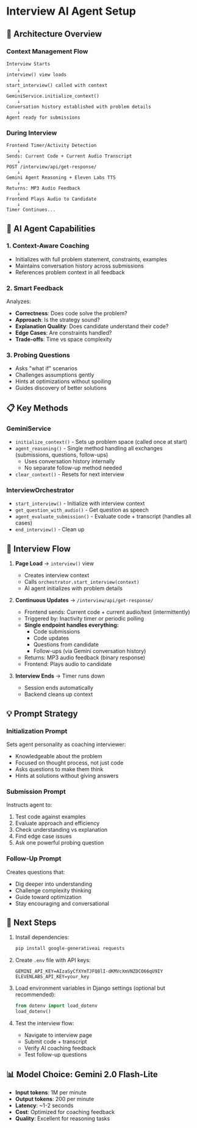 # Interview AI Agent Setup

## 🎯 Architecture Overview

### Context Management Flow
```
Interview Starts
    ↓
interview() view loads
    ↓
start_interview() called with context
    ↓
GeminiService.initialize_context()
    ↓
Conversation history established with problem details
    ↓
Agent ready for submissions
```

### During Interview
```
Frontend Timer/Activity Detection
    ↓
Sends: Current Code + Current Audio Transcript
    ↓
POST /interview/api/get-response/
    ↓
Gemini Agent Reasoning + Eleven Labs TTS
    ↓
Returns: MP3 Audio Feedback
    ↓
Frontend Plays Audio to Candidate
    ↓
Timer Continues...
```

## 🧠 AI Agent Capabilities

### 1. **Context-Aware Coaching**
- Initializes with full problem statement, constraints, examples
- Maintains conversation history across submissions
- References problem context in all feedback

### 2. **Smart Feedback**
Analyzes:
- **Correctness**: Does code solve the problem?
- **Approach**: Is the strategy sound?
- **Explanation Quality**: Does candidate understand their code?
- **Edge Cases**: Are constraints handled?
- **Trade-offs**: Time vs space complexity

### 3. **Probing Questions**
- Asks "what if" scenarios
- Challenges assumptions gently
- Hints at optimizations without spoiling
- Guides discovery of better solutions

## 📋 Key Methods

### GeminiService
- `initialize_context()` - Sets up problem space (called once at start)
- `agent_reasoning()` - Single method handling all exchanges (submissions, questions, follow-ups)
  - Uses conversation history internally
  - No separate follow-up method needed
- `clear_context()` - Resets for next interview

### InterviewOrchestrator
- `start_interview()` - Initialize with interview context
- `get_question_with_audio()` - Get question as speech
- `agent_evaluate_submission()` - Evaluate code + transcript (handles all cases)
- `end_interview()` - Clean up

## 🔄 Interview Flow

1. **Page Load** → `interview()` view
   - Creates interview context
   - Calls `orchestrator.start_interview(context)`
   - AI agent initializes with problem details

2. **Continuous Updates** → `/interview/api/get-response/`
   - Frontend sends: Current code + current audio/text (intermittently)
   - Triggered by: Inactivity timer or periodic polling
   - **Single endpoint handles everything:**
     - Code submissions
     - Code updates
     - Questions from candidate
     - Follow-ups (via Gemini conversation history)
   - Returns: MP3 audio feedback (binary response)
   - Frontend: Plays audio to candidate

3. **Interview Ends** → Timer runs down
   - Session ends automatically
   - Backend cleans up context

## 💡 Prompt Strategy

### Initialization Prompt
Sets agent personality as coaching interviewer:
- Knowledgeable about the problem
- Focused on thought process, not just code
- Asks questions to make them think
- Hints at solutions without giving answers

### Submission Prompt
Instructs agent to:
1. Test code against examples
2. Evaluate approach and efficiency
3. Check understanding vs explanation
4. Find edge case issues
5. Ask one powerful probing question

### Follow-Up Prompt
Creates questions that:
- Dig deeper into understanding
- Challenge complexity thinking
- Guide toward optimization
- Stay encouraging and conversational

## 🚀 Next Steps

1. Install dependencies:
   ```bash
   pip install google-generativeai requests
   ```

2. Create `.env` file with API keys:
   ```
   GEMINI_API_KEY=AIzaSyCfXYmTJFQ8lI-dKMVcXmVNZDCO66qU9IY
   ELEVENLABS_API_KEY=your_key
   ```

3. Load environment variables in Django settings (optional but recommended):
   ```python
   from dotenv import load_dotenv
   load_dotenv()
   ```

4. Test the interview flow:
   - Navigate to interview page
   - Submit code + transcript
   - Verify AI coaching feedback
   - Test follow-up questions

## 📊 Model Choice: Gemini 2.0 Flash-Lite

- **Input tokens**: 1M per minute
- **Output tokens**: 200 per minute
- **Latency**: ~1-2 seconds
- **Cost**: Optimized for coaching feedback
- **Quality**: Excellent for reasoning tasks
